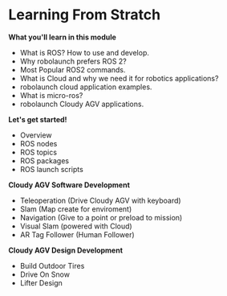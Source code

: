 # Learning From Stratch

**What you'll learn in this module**
* What is ROS? How to use and develop.
* Why robolaunch prefers ROS 2?
* Most Popular ROS2 commands.
* What is Cloud and why we need it for robotics applications?
* robolaunch cloud application examples.
* What is micro-ros?    
* robolaunch Cloudy AGV applications.
 

**Let's get started!**
* Overview
* ROS nodes
* ROS topics
* ROS packages
* ROS launch scripts

**Cloudy AGV Software Development**
* Teleoperation (Drive Cloudy AGV with keyboard)
* Slam (Map create for enviroment)
* Navigation (Give to a point or preload to mission)
* Visual Slam (powered with Cloud)
* AR Tag Follower (Human Follower)

**Cloudy AGV Design Development**
* Build Outdoor Tires
* Drive On Snow
* Lifter Design
